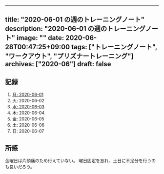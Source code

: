 
---
title: "2020-06-01 の週のトレーニングノート"
description: "2020-06-01 の週のトレーニングノート"
image: ""
date: 2020-06-28T00:47:25+09:00
tags: ["トレーニングノート", "ワークアウト", "プリズナートレーニング"]
archives: ["2020-06"]
draft: false
---

## 記録

1. [月: 2020-06-01](https://scrapbox.io/tbsmcd-memo/2020-06-01)
1. 火: 2020-06-02
1. [水: 2020-06-03](https://scrapbox.io/tbsmcd-memo/2020-06-03)
1. 木: 2020-06-04
1. 金: 2020-06-05
1. 土: 2020-06-06
1. 日: 2020-06-07
  

## 所感
金曜日は片頭痛のため行えていない。 曜日固定を忘れ、土日に不足分を行うのも良いだろう。
